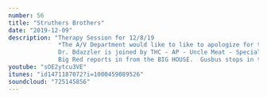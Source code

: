 ```yaml
---
number: 56
title: "Struthers Brothers"
date: "2019-12-09"
description: "Therapy Session for 12/8/19
              *The A/V Department would like to like to apologize for the delay in publication.  
              Dr. Bdazzler is joined by THC - AP - Uncle Meat - Special K!
              Big Red reports in from the BIG HOUSE.  Gusbus stops in to do damage in the boxing tournament."
youtube: "sOE2ytcu3VE"
itunes: "id1471187072?i=1000459089526"
soundcloud: "725145856"
---
```

